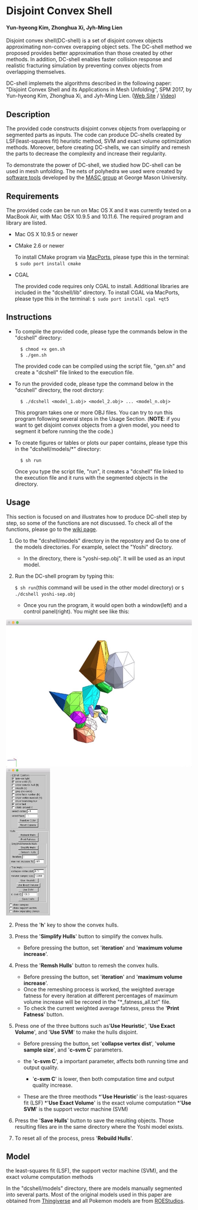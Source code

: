 # Disjoint Convex Shell
#### Yun-hyeong Kim, Zhonghua Xi, Jyh-Ming Lien

Disjoint convex shell(DC-shell) is a set of disjoint convex objects approximating non-convex overapping object sets.
The DC-shell method we proposed provides better approximation than those created by other methods. 
In addition, DC-shell enables faster collision response and realistic fracturing simulation by preventing convex objects from overlapping themselves.

DC-shell implemets the algorithms described in the following paper: 
"Disjoint Convex Shell and its Applications in Mesh Unfolding", SPM 2017, by Yun-hyeong Kim, Zhonghua Xi, and Jyh-Ming Lien. 
([Web Site](http://masc.cs.gmu.edu/wiki/DCShell) / [Video](https://youtu.be/r8yK_nS0dVk))

## Description

The provided code constructs disjoint convex objects from overlapping or segmented parts as inputs.
The code can produce DC-shells created by LSF(least-squares fit) heuristic method, SVM and exact volume optimization methods.
Moreover, before creating DC-shells, we can simplify and remesh the parts to decrease the complexity and increase their regularity.

To demonstrate the power of DC-shell, we studied how DC-shell can be used in mesh unfolding. 
The nets of polyhedra we used were created by [software tools](http://masc.cs.gmu.edu/wiki/Origami) developed by the [MASC group](http://masc.cs.gmu.edu) at George Mason University. 

## Requirements

The provided code can be run on Mac OS X and it was currently tested on a MacBook Air, with Mac OSX 10.9.5 and 10.11.6.
The required program and library are listed.

* Mac OS X 10.9.5 or newer
* CMake 2.6 or newer

	To install CMake program via [MacPorts](https://www.macports.org/), please type this in the terminal: `$ sudo port install cmake`

* CGAL

	The provided code requires only CGAL to install. Additional libraries are included in the "dcshell/lib" directory. 
	To install CGAL via MacPorts, please type this in the terminal: `$ sudo port install cgal +qt5`

## Instructions

* To compile the provided code, please type the commands below in the "dcshell" directory:

		$ chmod +x gen.sh
		$ ./gen.sh

	The provided code can be compiled using the script file, "gen.sh" and create a "dcshell" file linked to the execution file.

* To run the provided code, please type the command below in the "dcshell" directory, the root dirctory:

		$ ./dcshell <model_1.obj> <model_2.obj> ... <model_n.obj>

	This program takes one or more OBJ files. You can try to run this program following several steps in the Usage Section. 
	(**NOTE**: if you want to get disjoint convex objects from a given model, you need to segment it before running the the code.)

* To create figures or tables or plots our paper contains, please type this in the "dcshell/models/\*" directory: 
	
		$ sh run

	Once you type the script file, "run", it creates a "dcshell" file linked to the execution file and it runs with the segmented objects in the directory.

## Usage

This section is focused on and illustrates how to produce DC-shell step by step, so some of the functions are not discussed. 
To check all of the functions, please go to the [wiki page](https://github.com/yunhkim/dcshell/wiki). 

1. Go to the "dcshell/models" directory in the repostory and Go to one of the models directories. For example, select the "Yoshi" directory.

	* In the directory, there is "yoshi-sep.obj". It will be used as an input model.

3. Run the DC-shell program by typing this: 
	
	`$ sh run`(this command will be used in the other model directory) or `$ ./dcshell yoshi-sep.obj`

	* Once you run the program, it would open both a window(left) and a control panel(right). You might see like this:

<img src="./window.jpg" height="400" alt="window"> <img src="./control_panel.jpg" height="400" alt="control_panel">

2. Press the '**h**' key to show the convex hulls.
3. Press the '**Simplify Hulls**' button to simplify the convex hulls.

	* Before pressing the button, set '**iteration**' and '**maximum volume increase**'. 

4. Press the '**Remsh Hulls**' button to remesh the convex hulls.

	* Before pressing the button, set '**iteration**' and '**maximum volume increase**'.
	* Once the remeshing process is worked, the weighted average fatness for every iteration at different percentages of maximum volume increase will be recored in the "*_fatness_all.txt" file. 
	* To check the current weighted average fatness, press the '**Print Fatness**' button.

5. Press one of the three buttons such as'**Use Heuristic**', '**Use Exact Volume**', and '**Use SVM**' to make the hulls disjoint.

	* Before pressing the button, set '**collapse vertex dist**', '**volume sample size**', and '**c-svm C**' parameters.
	* the '**c-svm C**', a important parameter, affects both running time and output quality.

		* '**c-svm C**' is lower, then both computation time and output quality increase.
	
	* These are the three meothods
		*'**Use Heuristic**' is the least-squares fit (LSF)
		*'**Use Exact Volume**' is the exact volume computation
		*'**Use SVM**' is the support vector machine (SVM)
	
6. Press the '**Save Hulls**' button to save the resulting objects. Those resulting files are in the same directory where the Yoshi model exists.

7. To reset all of the process, press '**Rebuild Hulls**'.

## Model


the least-squares fit (LSF), the support vector machine (SVM), and the exact volume computation methods

In the "dcshell/models" directory, there are models manually segmented into several parts.
Most of the original models used in this paper are obtained from [Thingiverse](http://thingiverse.com) and all Pokemon models are from [ROEStudios](http://roestudios.co.uk/project/3d-pokemon-models/).
